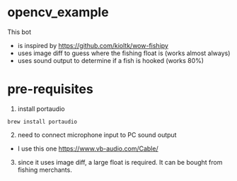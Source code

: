 # opencv_example
This bot
- is inspired by https://github.com/kioltk/wow-fishipy
- uses image diff to guess where the fishing float is (works almost always)
- uses sound output to determine if a fish is hooked (works 80%)

# pre-requisites
1. install portaudio
```
brew install portaudio
```

2. need to connect microphone input to PC sound output
- I use this one https://www.vb-audio.com/Cable/

3. since it uses image diff, a large float is required. It can be bought from fishing merchants.
